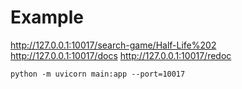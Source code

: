 # Example

http://127.0.0.1:10017/search-game/Half-Life%202
http://127.0.0.1:10017/docs
http://127.0.0.1:10017/redoc

```
python -m uvicorn main:app --port=10017
```
